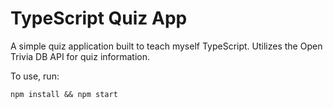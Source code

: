 # TypeScript Quiz App

A simple quiz application built to teach myself TypeScript. Utilizes the Open Trivia DB API for quiz information.

To use, run:

`npm install && npm start`
